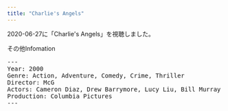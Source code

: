 ```yaml
---
title: "Charlie's Angels"
---
```

2020-06-27に「Charlie's Angels」を視聴しました。

その他Infomation
<pre>
---
Year: 2000
Genre: Action, Adventure, Comedy, Crime, Thriller
Director: McG
Actors: Cameron Diaz, Drew Barrymore, Lucy Liu, Bill Murray
Production: Columbia Pictures
---
</pre>